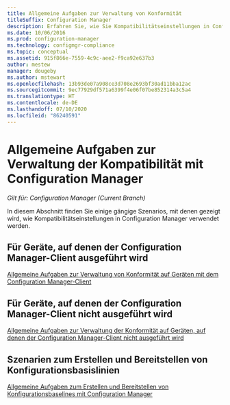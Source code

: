 ```yaml
---
title: Allgemeine Aufgaben zur Verwaltung von Konformität
titleSuffix: Configuration Manager
description: Erfahren Sie, wie Sie Kompatibilitätseinstellungen in Configuration Manager verwenden.
ms.date: 10/06/2016
ms.prod: configuration-manager
ms.technology: configmgr-compliance
ms.topic: conceptual
ms.assetid: 915f866e-7559-4c9c-aee2-f9ca92e637b3
author: mestew
manager: dougeby
ms.author: mstewart
ms.openlocfilehash: 13b93de07a908ce3d708e2693bf30ad11bba12ac
ms.sourcegitcommit: 9ec77929df571a6399f4e06f07be852314a3c5a4
ms.translationtype: HT
ms.contentlocale: de-DE
ms.lasthandoff: 07/10/2020
ms.locfileid: "86240591"
---
```

# <a name="common-tasks-for-managing-compliance-with-configuration-manager"></a>Allgemeine Aufgaben zur Verwaltung der Kompatibilität mit Configuration Manager

*Gilt für: Configuration Manager (Current Branch)*

In diesem Abschnitt finden Sie einige gängige Szenarios, mit denen gezeigt wird, wie Kompatibilitätseinstellungen in Configuration Manager verwendet werden.  

## <a name="for-devices-that-run-the-configuration-manager-client"></a>Für Geräte, auf denen der Configuration Manager-Client ausgeführt wird  
 [Allgemeine Aufgaben zur Verwaltung von Konformität auf Geräten mit dem Configuration Manager-Client](../../compliance/plan-design/common-tasks-for-managing-compliance-on-devices-with-the-client.md)  

## <a name="for-devices-that-do-not-run-the-configuration-manager-client"></a>Für Geräte, auf denen der Configuration Manager-Client nicht ausgeführt wird  
 [Allgemeine Aufgaben zur Verwaltung der Konformität auf Geräten, auf denen der Configuration Manager-Client nicht ausgeführt wird](../../mdm/understand/what-happened-to-hybrid.md)  

## <a name="scenarios-for-creating-and-deploying-configuration-baselines"></a>Szenarien zum Erstellen und Bereitstellen von Konfigurationsbasislinien  
 [Allgemeine Aufgaben zum Erstellen und Bereitstellen von Konfigurationsbaselines mit Configuration Manager](../../compliance/plan-design/common-tasks-for-creating-and-deploying-configuration-baselines.md)  
